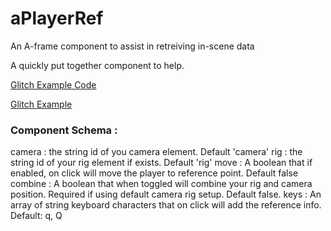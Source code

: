 # aPlayerRef
An A-frame component to assist in retreiving in-scene data

A quickly put together component to help.

[Glitch Example Code](https://glitch.com/edit/#!/sophisticated-alabaster-stoat)

[Glitch Example](https://sophisticated-alabaster-stoat.glitch.me)

### Component Schema :
camera : the string id of you camera element. Default 'camera'
rig : the string id of your rig element if exists. Default 'rig'
move : A boolean that if enabled, on click will move the player to reference point. Default false
combine : A boolean that when toggled will combine your rig and camera position. Required if using default camera rig setup. Default false.
keys : An array of string keyboard characters that on click will add the reference info. Default: q, Q
